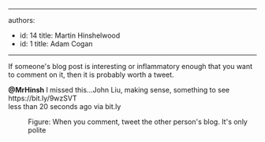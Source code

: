 

---
authors:
  - id: 14
    title: Martin Hinshelwood
  - id: 1
    title: Adam Cogan
---




<span class='intro'> <p>​​​If someone's blog post is interesting or <span style="white-space&#58;nowrap;">inflammatory</span> enough that you want to comment on it, then it is probably worth a tweet.<br></p><dl class="image"><dt><p class="greyBox"> 
         <strong>@​​MrHinsh</strong> I missed this...John Liu, making sense, something to see https&#58;//bit.ly/9wzSVT​&#160;<br> less than 20 seconds ago​&#160;<span>via bit.ly</span><br></p></dt><dd>Figure&#58; When you comment, tweet the other person's blog. It's only polite​<br></dd></dl> </span>




